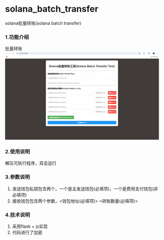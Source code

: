 # solana_batch_transfer
solana批量转账(solana batch transfer)

### 1.功能介绍
批量转账
![alt text](界面截图.PNG)

### 2.使用说明
解压可执行程序，双击运行

### 3.参数说明
1. 发送钱包私钥包含两个，一个是主发送钱包(必填项)，一个是费用支付钱包(非必填项)
2. 接收钱包包含两个参数，<钱包地址(必填项)> <转账数量(必填项)>

### 4.技术说明
1. 采用flask + js实现
2. 代码进行了加密